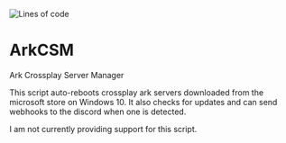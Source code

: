 ![Lines of code](https://img.shields.io/tokei/lines/github/vertyco/ArkCSM?style=plastic)

# ArkCSM

Ark Crossplay Server Manager

This script auto-reboots crossplay ark servers downloaded from the microsoft store on Windows 10. It also checks for
updates and can send webhooks to the discord when one is detected.

I am not currently providing support for this script.

